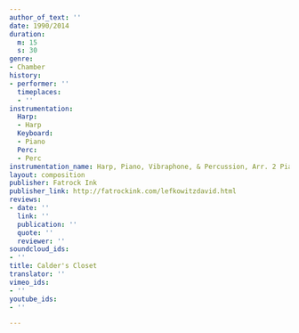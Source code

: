 ```yaml
---
author_of_text: ''
date: 1990/2014
duration:
  m: 15
  s: 30
genre:
- Chamber
history:
- performer: ''
  timeplaces:
  - ''
instrumentation:
  Harp:
  - Harp
  Keyboard:
  - Piano
  Perc:
  - Perc
instrumentation_name: Harp, Piano, Vibraphone, & Percussion, Arr. 2 Pianos & 2 Percussion
layout: composition
publisher: Fatrock Ink
publisher_link: http://fatrockink.com/lefkowitzdavid.html
reviews:
- date: ''
  link: ''
  publication: ''
  quote: ''
  reviewer: ''
soundcloud_ids:
- ''
title: Calder's Closet
translator: ''
vimeo_ids:
- ''
youtube_ids:
- ''

---
```

